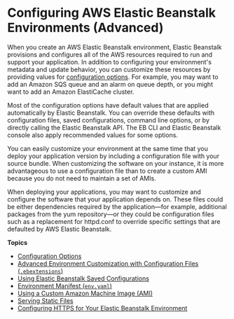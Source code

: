 # Configuring AWS Elastic Beanstalk Environments \(Advanced\)<a name="beanstalk-environment-configuration-advanced"></a>

When you create an AWS Elastic Beanstalk environment, Elastic Beanstalk provisions and configures all of the AWS resources required to run and support your application\. In addition to configuring your environment's metadata and update behavior, you can customize these resources by providing values for [configuration options](command-options.md)\. For example, you may want to add an Amazon SQS queue and an alarm on queue depth, or you might want to add an Amazon ElastiCache cluster\.

Most of the configuration options have default values that are applied automatically by Elastic Beanstalk\. You can override these defaults with configuration files, saved configurations, command line options, or by directly calling the Elastic Beanstalk API\. The EB CLI and Elastic Beanstalk console also apply recommended values for some options\.

You can easily customize your environment at the same time that you deploy your application version by including a configuration file with your source bundle\. When customizing the software on your instance, it is more advantageous to use a configuration file than to create a custom AMI because you do not need to maintain a set of AMIs\.

When deploying your applications, you may want to customize and configure the software that your application depends on\. These files could be either dependencies required by the application—for example, additional packages from the yum repository—or they could be configuration files such as a replacement for httpd\.conf to override specific settings that are defaulted by AWS Elastic Beanstalk\.

**Topics**
+ [Configuration Options](command-options.md)
+ [Advanced Environment Customization with Configuration Files \(`.ebextensions`\)](ebextensions.md)
+ [Using Elastic Beanstalk Saved Configurations](environment-configuration-savedconfig.md)
+ [Environment Manifest \(`env.yaml`\)](environment-cfg-manifest.md)
+ [Using a Custom Amazon Machine Image \(AMI\)](using-features.customenv.md)
+ [Serving Static Files](environment-cfg-staticfiles.md)
+ [Configuring HTTPS for Your Elastic Beanstalk Environment](configuring-https.md)
